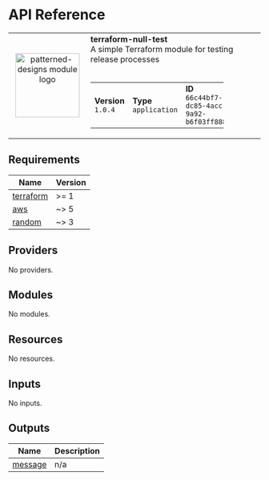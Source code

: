 # API Reference

<table style="width: 100%; border-style: none;">
<tr>
    <td style="width: 140px; text-align: center;">
        <a href="https://codespaces.new/patterned-designs/terraform-aws-codepipeline-terraform-executor">
            <img 
                width="128px"
                height="128px"
                src="https://avatars.githubusercontent.com/u/123343145?s=200&v=4"
                alt="patterned-designs module logo"/>
        </a>
    </td>
    <td>
        <strong>terraform-null-test</strong><br />
        A simple Terraform module for testing release processes<br />
        <br />
        <table style="width: 80%; border-style: none;">
        <tr>
            <td>
                <strong>Version</strong>
                <br />
                <code>1.0.4</code>
            </td>
            <td>
                <strong>Type</strong>
                <br />
                <code>application</code>
            </td>
            <td>
                <strong>ID</strong>
                <br />
                <code>66c44bf7-dc85-4acc-9a92-b6f03ff88815</code>
            </td>
        </tr>
        </table>
    </td>
</tr>
</table>

<!-- BEGIN_TF_DOCS -->
## Requirements

| Name | Version |
|------|---------|
| <a name="requirement_terraform"></a> [terraform](#requirement\_terraform) | >= 1 |
| <a name="requirement_aws"></a> [aws](#requirement\_aws) | ~> 5 |
| <a name="requirement_random"></a> [random](#requirement\_random) | ~> 3 |

## Providers

No providers.

## Modules

No modules.

## Resources

No resources.

## Inputs

No inputs.

## Outputs

| Name | Description |
|------|-------------|
| <a name="output_message"></a> [message](#output\_message) | n/a |
<!-- END_TF_DOCS -->